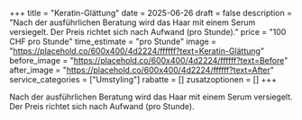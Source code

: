 +++
title = "Keratin-Glättung"
date = 2025-06-26
draft = false
description = "Nach der ausführlichen Beratung wird das Haar mit einem Serum versiegelt. Der Preis richtet sich nach Aufwand (pro Stunde)."
price = "100 CHF pro Stunde"
time_estimate = "pro Stunde"
image = "https://placehold.co/600x400/4d2224/ffffff?text=Keratin-Glättung"
before_image = "https://placehold.co/600x400/4d2224/ffffff?text=Before"
after_image = "https://placehold.co/600x400/4d2224/ffffff?text=After"
service_categories = ["Umstyling"]
rabatte = []
zusatzoptionen = []
+++

Nach der ausführlichen Beratung wird das Haar mit einem Serum versiegelt. Der Preis richtet sich nach Aufwand (pro Stunde).
